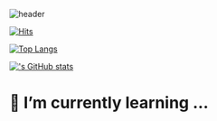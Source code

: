 ![header](https://capsule-render.vercel.app/api?type=wave&color=auto&height=300&section=header&text=%20kkang3617%20&fontSize=90)

[![Hits](https://hits.seeyoufarm.com/api/count/incr/badge.svg?url=https%3A%2F%2Fgithub.com%2Fkkang3617%2Fhit-counter&count_bg=%23000000&title_bg=%23000000&icon=github.svg&icon_color=%23E7E7E7&title=visit&edge_flat=false)](https://hits.seeyoufarm.com)

[![Top Langs](https://github-readme-stats.vercel.app/api/top-langs/?username=kkang3617)](https://github.com/kkang3617/github-readme-stats)

[![<kkang3617>'s GitHub stats](https://github-readme-stats.vercel.app/api?username=<kkang3617>)](https://github.com/anuraghazra/github-readme-stats)

# 🌱 I’m currently learning ...

<!--
**kkang3617/kkang3617** is a ✨ _special_ ✨ repository because its `README.md` (this file) appears on your GitHub profile.

Here are some ideas to get you started:

- 🔭 I’m currently working on ...
- 🌱 I’m currently learning ...
- 👯 I’m looking to collaborate on ...
- 🤔 I’m looking for help with ...
- 💬 Ask me about ...
- 📫 How to reach me: ...
- 😄 Pronouns: ...
- ⚡ Fun fact: ...
-->
